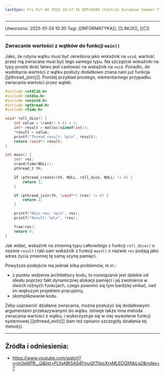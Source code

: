 ```yaml
---
lastSync: Fri Oct 04 2024 18:57:35 GMT+0200 (Central European Summer Time)
---
```


---
Utworzono: 2025-01-24 10:30
Tagi: [[INFORMATYKA]], [[LINUX]], [[C]]

---
### **Zwracanie wartości z wątków do funkcji `main()`**
Jako, że rutyna wątku musi być określona jako wskaźnik na `void`, wartość przez nią zwracana musi być tego samego typu. Na szczęście wskaźniki na typy proste dość łatwo jest castować na wskaźnik na `void`. Ponadto, do wydobycia wartości z wątku posłuży dodatkowo znana nam już funkcja [[pthread_join()]]. Poniżej przykład prostego, elementarnego przypadku zwracania wartości przez wątek:

```c
#include <stdlib.h>
#include <stdio.h>
#include <unistd.h>
#include <pthread.h>
#include <time.h>

void* roll_dice() {
	int value = (rand() % 6) + 1;
	int* result = malloc(sizeof(int));
	*result = value;
	printf("Thread result: %p\n", result);
	return (void*) result;
}

int main() {
	int* res;
	srand(time(NULL));
	pthread_t th;

	if (pthread_create(&th, NULL, roll_dice, NULL) != 0) {
		return 1;
	}

	if (pthread_join(th, (void**) &res) != 0) {
		return 2;
	}

	printf("Main res: %p\n", res);
	printf("Result: %d\n", *res);

	free(res);
	return 0;
}
```

Jak widać, wskaźnik na zmienną typu całkowitego z funkcji `roll_dice()` o nazwie `result` i taki sam wskaźnik z funkcji `main()` o nazwie `res` podają jako adres życia zmiennej tę samą szynę pamięci. 

Powyższe podejście ma jednak kilka problemów, m.in.:
- z punktu widzenia architektury kodu, to rozwiązanie jest dalekie od ideału poprzez fakt dynamicznej alokacji pamięci i jej zwolnienia w dwóch różnych funkcjach, czego powinno się tym bardziej unikać, nad im większym projektem pracujemy,
- skomplikowanie kodu.

Żeby usprawnić działanie zwracania, można posłużyć się dodatkowymi argumentami przekazywanymi do wątku. Istnieje także inna metoda zwracania wartości z wątku, i wykorzystuje się w niej wywołanie funkcji systemowej [[pthread_exit()]] (tam też opisano szczegóły działania tej metody).

---
## Źródła i odniesienia:
- https://www.youtube.com/watch?v=ln3el6PR__Q&list=PLfqABt5AS4FmuQf70psXrsMLEDQXNkLq2&index=7